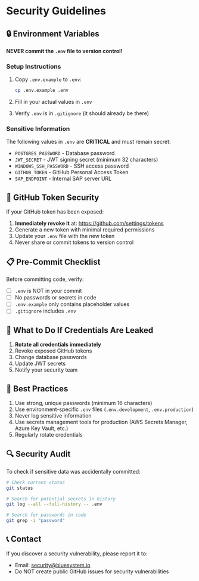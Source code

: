 # Security Guidelines

## 🔒 Environment Variables

**NEVER commit the `.env` file to version control!**

### Setup Instructions

1. Copy `.env.example` to `.env`:
   ```bash
   cp .env.example .env
   ```

2. Fill in your actual values in `.env`

3. Verify `.env` is in `.gitignore` (it should already be there)

### Sensitive Information

The following values in `.env` are **CRITICAL** and must remain secret:

- `POSTGRES_PASSWORD` - Database password
- `JWT_SECRET` - JWT signing secret (minimum 32 characters)
- `WINDOWS_SSH_PASSWORD` - SSH access password
- `GITHUB_TOKEN` - GitHub Personal Access Token
- `SAP_ENDPOINT` - Internal SAP server URL

## 🔐 GitHub Token Security

If your GitHub token has been exposed:

1. **Immediately revoke it** at: https://github.com/settings/tokens
2. Generate a new token with minimal required permissions
3. Update your `.env` file with the new token
4. Never share or commit tokens to version control

## 📋 Pre-Commit Checklist

Before committing code, verify:

- [ ] `.env` is NOT in your commit
- [ ] No passwords or secrets in code
- [ ] `.env.example` only contains placeholder values
- [ ] `.gitignore` includes `.env`

## 🚨 What to Do If Credentials Are Leaked

1. **Rotate all credentials immediately**
2. Revoke exposed GitHub tokens
3. Change database passwords
4. Update JWT secrets
5. Notify your security team

## 📝 Best Practices

1. Use strong, unique passwords (minimum 16 characters)
2. Use environment-specific `.env` files (`.env.development`, `.env.production`)
3. Never log sensitive information
4. Use secrets management tools for production (AWS Secrets Manager, Azure Key Vault, etc.)
5. Regularly rotate credentials

## 🔍 Security Audit

To check if sensitive data was accidentally committed:

```bash
# Check current status
git status

# Search for potential secrets in history
git log --all --full-history -- .env

# Search for passwords in code
git grep -i "password"
```

## 📞 Contact

If you discover a security vulnerability, please report it to:
- Email: security@bluesystem.io
- Do NOT create public GitHub issues for security vulnerabilities
